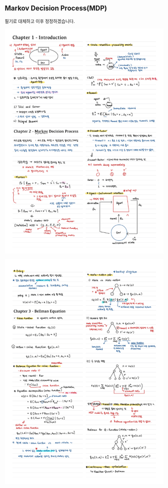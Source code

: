 ## Markov Decision Process(MDP)

필기로 대체하고 이후 정정하겠습니다.

![](assets/note_1.jpg)

![](assets/note_2.jpg)
